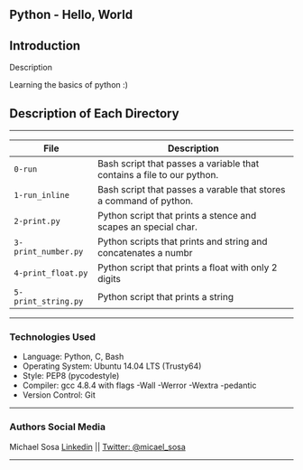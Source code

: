 <!DOCTYPE html>
<html lang="en">
	<body>
			<article>
				<h1>
					Python - Hello, World
				</h1>
				<h2>
					Introduction
				</h2>
				<p>Description</p>
				<p>Learning the basics of python :)</p>
				<h2>
					Description of Each Directory
				</h2>
				<hr>
				<table>
					<thead>
						<tr>
							<th>File</th>
							<th>Description</th>
						</tr>
					</thead>
					<tbody>
						<tr>
							<td><code>0-run</code></td>
							<td>Bash script that passes a variable that contains a file to our python.</td>
						</tr>
						<tr>
							<td><code>1-run_inline</code></td>
							<td>Bash script that passes a varable that stores a command of python.</td>
						</tr>
						<tr>
							<td><code>2-print.py</code></td>
							<td>Python script that prints a stence and scapes an special char.</td>
						</tr>
						<tr>
							<td><code>3-print_number.py</code></td>
							<td>Python scripts that prints and string and concatenates a numbr</td>
						</tr>
						<tr>
							<td><code>4-print_float.py</code></td>
							<td>Python script that prints a float with only 2 digits</td>
						</tr>
						<tr>
							<td><code>5-print_string.py</code></td>
							<td>Python script that prints a string</td>
						</tr>
					</tbody>
				</table>
				<hr>
				<h3>
					Technologies Used
				</h3>
				<ul>
					<li>Language: Python, C, Bash</li>
					<li>Operating System: Ubuntu 14.04 LTS (Trusty64)</li>
					<li>Style: PEP8 (pycodestyle)</li>
					<li>Compiler: gcc 4.8.4 with flags -Wall -Werror -Wextra -pedantic</li>
					<li>Version Control: Git</li>
				</ul>
				<hr>
				<h3>
					Authors Social Media
				</h3>
				<p>Michael Sosa <a href="https://www.linkedin.com/in/michael-sosa/" rel="nofollow">Linkedin</a> || <a href="https://twitter.com/micael_sosa" rel="nofollow">Twitter: @micael_sosa</a></p>
				<hr>
			</article>
	</body>
</html>
